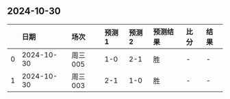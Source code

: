 

## 2024-10-30

|    | 日期       | 场次    | 预测1   | 预测2   | 预测结果   | 比分   | 结果   |
|---:|:-----------|:--------|:--------|:--------|:-----------|:-------|:-------|
|  0 | 2024-10-30 | 周三005 | 1-0     | 2-1     | 胜         | -      | -      |
|  1 | 2024-10-30 | 周三003 | 2-1     | 1-0     | 胜         | -      | -      |

